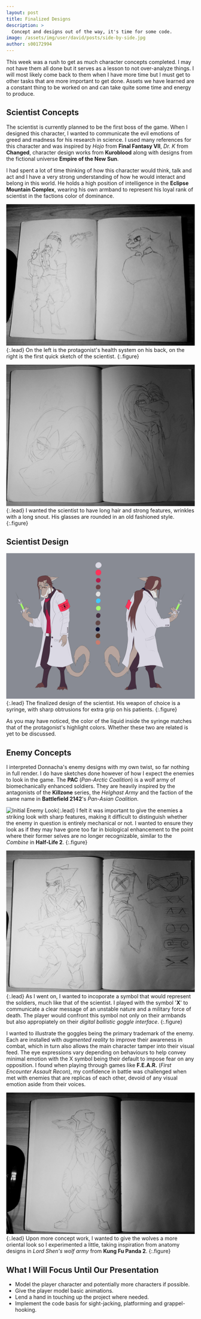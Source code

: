 ```yaml
---
layout: post
title: Finalized Designs
description: >
  Concept and designs out of the way, it's time for some code.
image: /assets/img/user/david/posts/side-by-side.jpg
author: s00172994
---
```


This week was a rush to get as much character concepts completed. I may not have them all done but it serves as a lesson to not 
over-analyze things. I will most likely come back to them when I have more time but I must get to other tasks that are more 
important to get done. Assets we have learned are a constant thing to be worked on and can take quite some time and energy to produce.

## Scientist Concepts

The scientist is currently planned to be the first boss of the game. When I designed this character, I wanted to communicate the
evil emotions of greed and madness for his research in science. I used many references for this character and was inspired by _Hojo_
from **Final Fantasy VII**, _Dr. K_ from **Changed**, character design works from **Kuroblood** along with designs from the 
fictional universe **Empire of the New Sun**.

I had spent a lot of time thinking of how this character would think, talk and act and I have a very strong understanding of how
he would interact and belong in this world. He holds a high position of intelligence in the **Eclipse Mountain Complex**, wearing his
own armband to represent his loyal rank of scientist in the factions color of dominance.

![Character Sketches](/assets/img/concept_art/david/characters.jpg){:.lead}
On the left is the protagonist's health system on his back, on the right is the first quick sketch of the scientist.
{:.figure}

![Scientist Sketches](/assets/img/concept_art/david/scientist-concept.jpg){:.lead}
I wanted the scientist to have long hair and strong features, wrinkles with a long snout. His glasses are rounded in an old fashioned style.
{:.figure}

## Scientist Design

![Scientist Design](/assets/img/concept_art/david/scientist-design.jpg){:.lead}
The finalized design of the scientist. His weapon of choice is a syringe, with sharp obtrusions for extra grip on his patients.
{:.figure}

As you may have noticed, the color of the liquid inside the syringe matches that of the protagonist's highlight colors. Whether these two are related is yet to be discussed.

## Enemy Concepts

I interpreted Donnacha's enemy designs with my own twist, so far nothing in full render. I do have sketches done however of how I expect the enemies to look in the game. The **PAC** (_Pan-Arctic Coalition_) is a wolf army of biomechanically enhanced soldiers. They are heavily inspired by the antagonists of the **Killzone** series, the _Helghast Army_ and the faction of the same name in **Battlefield 2142**'s _Pan-Asian Coalition_. 

![Initial Enemy Look](/assets/img/concept_art/david/enemy-helmet.jpg){:.lead}
I felt it was important to give the enemies a striking look with sharp features, making it difficult to distinguish whether
the enemy in question is entirely mechanical or not. I wanted to ensure they look as if they may have gone too far in biological enhancement to the point where their former selves are no longer recognizable, similar to the _Combine_ in **Half-Life 2**.
{:.figure}

![Enemy Concept Sketch](/assets/img/concept_art/david/enemy-sketch-soldier.jpg){:.lead}
As I went on, I wanted to incoporate a symbol that would represent the soldiers, much like that of the scientist. I played with the symbol '**X**' to communicate a clear message of an unstable nature and a military force of death. The player would confront this symbol not only on their armbands but also appropiately on their _digital ballistic goggle interface_.
{:.figure}

I wanted to illustrate the goggles being the primary trademark of the enemy. Each are installed with _augmented reality_ to improve their awareness in combat, which in turn also allows the main character tamper into their visual feed. The eye expressions vary depending on behaviours to help convey minimal emotion with the X symbol being their default to impose fear on any opposition. I found when playing through games like **F.E.A.R.** (_First Encounter Assault Recon_), my confidence in battle was challenged when met with enemies that are replicas of each other, devoid of any visual emotion aside from their voices.

![Enemy Concept Alternate](/assets/img/concept_art/david/enemy-sketch-alternate.jpg){:.lead}
Upon more concept work, I wanted to give the wolves a more oriental look so I experimented a little, taking inspiration from anatomy designs in _Lord Shen's wolf army_ from **Kung Fu Panda 2**.
{:.figure}

## What I Will Focus Until Our Presentation

- Model the player character and potentially more characters if possible.
- Give the player model basic animations.
- Lend a hand in touching up the project where needed.
- Implement the code basis for sight-jacking, platforming and grappel-hooking.
